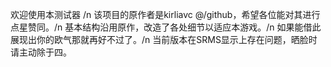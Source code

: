 欢迎使用本测试器 /n
该项目的原作者是kirliavc @/github，希望各位能对其进行点星赞同。/n
基本结构沿用原作，改造了各处细节以适应本游戏。/n
如果能借此展现出你的欧气那就再好不过了。/n
当前版本在SRMS显示上存在问题，晒脸时请主动除于四。
